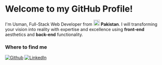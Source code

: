 <h1>Welcome to my GitHub Profile!</h1>
<p>I'm Usman, Full-Stack Web Developer from <img  src="https://flagcdn.com/w20/pk.png"  width="20"/> <b>Pakistan</b>. I will transforming your vision into reality with expertise and excellence using <b> front-end</b> aesthetics and <b>back-end</b> functionality.


<h3>Where to find me</h3>
<p><a  href="https://github.com/UsmanAli90"  target="_blank"><img  alt="Github"  src="https://img.shields.io/badge/GitHub-%2312100E.svg?&style=for-the-badge&logo=Github&logoColor=white" /></a>  <a  href="https://www.linkedin.com/in/muhammad-usman-ali-294701242/"  target="_blank"><img  alt="LinkedIn"  src="https://img.shields.io/badge/linkedin-%230077B5.svg?&style=for-the-badge&logo=linkedin&logoColor=white" /></a> 
</p>
